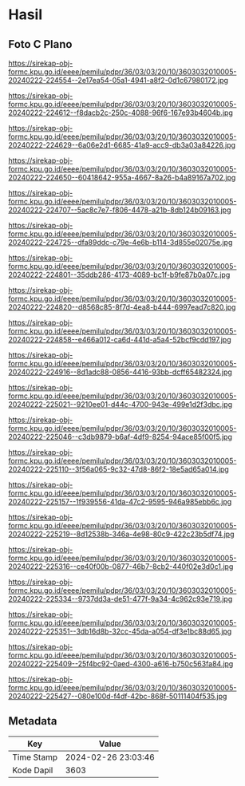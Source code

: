 # Hasil

## Foto C Plano

https://sirekap-obj-formc.kpu.go.id/eeee/pemilu/pdpr/36/03/03/20/10/3603032010005-20240222-224554--2e17ea54-05a1-4941-a8f2-0d1c67980172.jpg

https://sirekap-obj-formc.kpu.go.id/eeee/pemilu/pdpr/36/03/03/20/10/3603032010005-20240222-224612--f8dacb2c-250c-4088-96f6-167e93b4604b.jpg

https://sirekap-obj-formc.kpu.go.id/eeee/pemilu/pdpr/36/03/03/20/10/3603032010005-20240222-224629--6a06e2d1-6685-41a9-acc9-db3a03a84226.jpg

https://sirekap-obj-formc.kpu.go.id/eeee/pemilu/pdpr/36/03/03/20/10/3603032010005-20240222-224650--60418642-955a-4667-8a26-b4a89167a702.jpg

https://sirekap-obj-formc.kpu.go.id/eeee/pemilu/pdpr/36/03/03/20/10/3603032010005-20240222-224707--5ac8c7e7-f806-4478-a21b-8db124b09163.jpg

https://sirekap-obj-formc.kpu.go.id/eeee/pemilu/pdpr/36/03/03/20/10/3603032010005-20240222-224725--dfa89ddc-c79e-4e6b-b114-3d855e02075e.jpg

https://sirekap-obj-formc.kpu.go.id/eeee/pemilu/pdpr/36/03/03/20/10/3603032010005-20240222-224801--35ddb286-4173-4089-bc1f-b9fe87b0a07c.jpg

https://sirekap-obj-formc.kpu.go.id/eeee/pemilu/pdpr/36/03/03/20/10/3603032010005-20240222-224820--d8568c85-8f7d-4ea8-b444-6997ead7c820.jpg

https://sirekap-obj-formc.kpu.go.id/eeee/pemilu/pdpr/36/03/03/20/10/3603032010005-20240222-224858--e466a012-ca6d-441d-a5a4-52bcf9cdd197.jpg

https://sirekap-obj-formc.kpu.go.id/eeee/pemilu/pdpr/36/03/03/20/10/3603032010005-20240222-224916--8d1adc88-0856-4416-93bb-dcff65482324.jpg

https://sirekap-obj-formc.kpu.go.id/eeee/pemilu/pdpr/36/03/03/20/10/3603032010005-20240222-225021--9210ee01-d44c-4700-943e-499e1d2f3dbc.jpg

https://sirekap-obj-formc.kpu.go.id/eeee/pemilu/pdpr/36/03/03/20/10/3603032010005-20240222-225046--c3db9879-b6af-4df9-8254-94ace85f00f5.jpg

https://sirekap-obj-formc.kpu.go.id/eeee/pemilu/pdpr/36/03/03/20/10/3603032010005-20240222-225110--3f56a065-9c32-47d8-86f2-18e5ad65a014.jpg

https://sirekap-obj-formc.kpu.go.id/eeee/pemilu/pdpr/36/03/03/20/10/3603032010005-20240222-225157--1f939556-41da-47c2-9595-946a985ebb6c.jpg

https://sirekap-obj-formc.kpu.go.id/eeee/pemilu/pdpr/36/03/03/20/10/3603032010005-20240222-225219--8d12538b-346a-4e98-80c9-422c23b5df74.jpg

https://sirekap-obj-formc.kpu.go.id/eeee/pemilu/pdpr/36/03/03/20/10/3603032010005-20240222-225316--ce40f00b-0877-46b7-8cb2-440f02e3d0c1.jpg

https://sirekap-obj-formc.kpu.go.id/eeee/pemilu/pdpr/36/03/03/20/10/3603032010005-20240222-225334--9737dd3a-de51-477f-9a34-4c962c93e719.jpg

https://sirekap-obj-formc.kpu.go.id/eeee/pemilu/pdpr/36/03/03/20/10/3603032010005-20240222-225351--3db16d8b-32cc-45da-a054-df3e1bc88d65.jpg

https://sirekap-obj-formc.kpu.go.id/eeee/pemilu/pdpr/36/03/03/20/10/3603032010005-20240222-225409--25f4bc92-0aed-4300-a616-b750c563fa84.jpg

https://sirekap-obj-formc.kpu.go.id/eeee/pemilu/pdpr/36/03/03/20/10/3603032010005-20240222-225427--080e100d-f4df-42bc-868f-50111404f535.jpg


## Metadata

| Key        | Value               |
| ---------- | ------------------- |
| Time Stamp | 2024-02-26 23:03:46 |
| Kode Dapil | 3603                |



